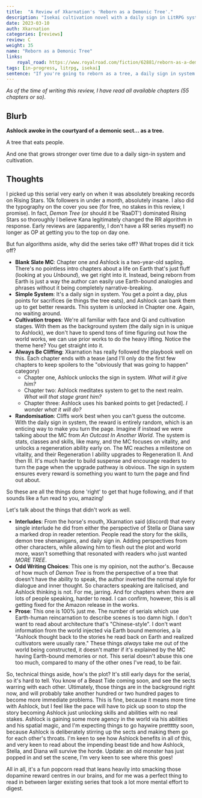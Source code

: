```yaml
---
title:  "A Review of Xkarnation's 'Reborn as a Demonic Tree'."
description: "Isekai cultivation novel with a daily sign in LitRPG system about a man reborn, you guessed it, as a demonic tree."
date: 2023-03-10
auth: Xkarnation
categories: [reviews]
review: C
weight: 35
name: "Reborn as a Demonic Tree"
links:
    royal_road: https://www.royalroad.com/fiction/62881/reborn-as-a-demonic-tree
tags: [in-progress, litrpg, isekai]
sentence: "If you're going to reborn as a tree, a daily sign in system works out pretty well."
---
```


*As of the time of writing this review, I have read all available chapters (55 chapters or so).*

## Blurb

**Ashlock awoke in the courtyard of a demonic sect... as a tree.**

A tree that eats people.

And one that grows stronger over time due to a daily sign-in system and cultivation.

## Thoughts

I picked up this serial very early on when it was absolutely breaking records on Rising Stars. 10k followers in under a month, absolutely insane. I also did the typography on the cover you see (for free, no stakes in this review, I promise). In fact, *Demon Tree* (or should it be 'RaaDT') dominated Rising Stars so thoroughly I believe Kana legitimately changed the RR algorithm in response. Early reviews are (apparently, I don't have a RR series myself) no longer as OP at getting you to the top on day one.

But fun algorithms aside, why did the series take off? What tropes did it tick off?

* **Blank Slate MC**: Chapter one and Ashlock is a two-year-old sapling. There's no pointless intro chapters about a life on Earth that's just fluff (looking at you *Unbound*), we get right into it. Instead, being reborn from Earth is just a way the author can easily use Earth-bound analogies and phrases without it being completely narrative-breaking.
* **Simple System**: It's a daily sign in system. You get a point a day, plus points for sacrifices (ie things the tree eats), and Ashlock can bank them up to get better rewards. This system is unlocked in Chapter one. Again, no waiting around.
* **Cultivation tropes**: We're all familiar with face and Qi and cultivation stages. With them as the background system (the daily sign in is unique to Ashlock), we don't have to spend tons of time figuring out how the world works, we can use prior works to do the heavy lifting. Notice the theme here? You get straight into it.
* **Always Be Cliffing**: Xkarnation has really followed the playbook well on this. Each chapter ends with a tease (and I'll only do the first few chapters to keep spoilers to the "obviously that was going to happen" category)
  * Chapter one, Ashlock unlocks the sign in system. *What will it give him?*
  * Chapter two: Ashlock meditates system to get to the next realm. *What will that stage grant him?*
  * Chapter three: Ashlock uses his banked points to get \[redacted\]. *I wonder what it will do?*
* **Randomisation**: Cliffs work best when you can't guess the outcome. With the daily sign in system, the reward is entirely random, which is an enticing way to make you turn the page. Imagine if instead we were talking about the MC from *An Outcast In Another World*. The system is stats, classes and skills, like many, and the MC focuses on vitality, and unlocks a regeneration ability early on. The MC reaches a milestone on vitality, and their Regeneration I ability upgrades to Regeneration II. And then III. It's much harder to build suspense and encourage readers to turn the page when the upgrade pathway is obvious. The sign in system ensures every reward is something you want to turn the page and find out about.

So these are all the things done 'right' to get that huge following, and if that sounds like a fun read to you, amazing!

Let's talk about the things that didn't work as well.

* **Interludes**: From the horse's mouth, Xkarnation said (discord) that every single interlude he did from either the perspective of Stella or Diana saw a marked drop in reader retention. People read the story for the skills, demon tree shenanigans, and daily sign in. Adding perspectives from other characters, while allowing him to flesh out the plot and world more, wasn't something that resonated with readers who just wanted *MORE TREE*.
* **Odd Writing Choices**: This one is my opinion, not the author's. Because of how much of *Demon Tree* is from the perspective of a tree that doesn't have the ability to speak, the author inverted the normal style for dialogue and inner thought. So characters speaking are italicised, and Ashlock thinking is not. For me, jarring. And for chapters when there are lots of people speaking, harder to read. I can confirm, however, this is all getting fixed for the Amazon release in the works.
* **Prose**: This one is 100% just me. The number of serials which use Earth-human reincarnation to describe scenes is too damn high. I don't want to read about architecture that's "Chinese-style". I don't want information from the world injected via Earth bound memories, a la "Ashlock thought back to the stories he read back on Earth and realized cultivators were usually rare." These things *always* take me out of the world being constructed, it doesn't matter if it's explained by the MC having Earth-bound memories or not. This serial doesn't abuse this one too much, compared to many of the other ones I've read, to be fair.

So, technical things aside, how's the plot? It's still early days for the serial, so it's hard to tell. You know of a Beast Tide coming soon, and see the sects warring with each other. Ultimately, those things are in the background right now, and will probably take another hundred or two hundred pages to become more immediate problems. This is fine, because it means more time with Ashlock, but I feel like the pace will have to pick up soon to stop the story becoming Ashlock just unlocking skills and abilities with no real stakes. Ashlock is gaining some more agency in the world via his abilities and his spatial magic, and I'm expecting things to go haywire prettttty soon, because Ashlock is deliberately stirring up the sects and making them go for each other's throats. I'm keen to see how Ashlock benefits in all of this, and very keen to read about the impending beast tide and how Ashlock, Stella, and Diana will survive the horde. Update: an old monster has just popped in and set the scene, I'm very keen to see where this goes!

All in all, it's a fun popcorn read that leans heavily into smacking those dopamine reward centres in our brains, and for me was a perfect thing to read in between larger existing series that took a lot more mental effort to digest.
